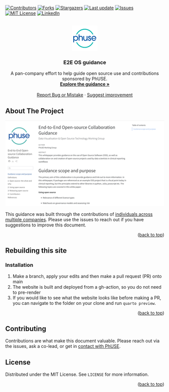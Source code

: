 <!-- PROJECT SHIELDS -->
<!--
*** I'm using markdown "reference style" links for readability.
*** Reference links are enclosed in brackets [ ] instead of parentheses ( ).
*** See the bottom of this document for the declaration of the reference variables
*** for contributors-url, forks-url, etc. This is an optional, concise syntax you may use.
*** https://www.markdownguide.org/basic-syntax/#reference-style-links
-->
[![Contributors][contributors-shield]][contributors-url]
[![Forks][forks-shield]][forks-url]
[![Stargazers][stars-shield]][stars-url]
[![Last update][update-shield]][update-url]
[![Issues][issues-shield]][issues-url]
[![MIT License][license-shield]][license-url]
[![LinkedIn][linkedin-shield]][linkedin-url]



<!-- PROJECT LOGO -->
<br />
<div align="center">
  <a href="https://phuse-org.github.io/E2E-OS-Guidance/">
    <img src="assets/phuse.png" alt="Logo" width="80" height="80">
  </a>

<h3 align="center">E2E OS guidance</h3>

  <p align="center">
    A pan-company effort to help guide open source use and contributions sponsored by PhUSE.
    <br />
    <a href="https://phuse-org.github.io/E2E-OS-Guidance/"><strong>Explore the guidance »</strong></a>
    <br />
    <br />
    <a href="https://github.com/phuse-org/E2E-OS-Guidance/issues">Report Bug or Mistake</a>
    ·
    <a href="https://github.com/phuse-org/E2E-OS-Guidance/issues">Suggest improvement</a>
  </p>
</div>



<!-- ABOUT THE PROJECT -->
## About The Project

[![Screenshot][product-screenshot]](https://phuse-org.github.io/E2E-OS-Guidance/)

This guidance was built through the contributions of [individuals across multiple companies](https://phuse-org.github.io/E2E-OS-Guidance/contributors.html). Please use the issues to 
reach out if you have suggestions to improve this document. 

<p align="right">(<a href="#readme-top">back to top</a>)</p>



<!-- GETTING STARTED -->
## Rebuilding this site

### Installation

1. Make a branch, apply your edits and then make a pull request (PR) onto main
2. The website is built and deployed from a gh-action, so you do not need to pre-render
3. If you would like to see what the website looks like before making a PR, you can navigate to the folder on your clone and run `quarto preview`.

<p align="right">(<a href="#readme-top">back to top</a>)</p>



<!-- CONTRIBUTING -->
## Contributing

Contributions are what make this document valuable. Please reach out via the issues, 
ask a co-lead, or get in [contact with PhUSE](https://phuse.global/Community/Get_Involved).



<!-- LICENSE -->
## License

Distributed under the MIT License. See `LICENSE` for more information.

<p align="right">(<a href="#readme-top">back to top</a>)</p>

<!-- MARKDOWN LINKS & IMAGES -->
<!-- https://www.markdownguide.org/basic-syntax/#reference-style-links -->
[contributors-shield]: https://img.shields.io/github/contributors/phuse-org/E2E-OS-Guidance.svg?style=for-the-badge
[contributors-url]: https://github.com/phuse-org/E2E-OS-Guidance/graphs/contributors
[forks-shield]: https://img.shields.io/github/forks/phuse-org/E2E-OS-Guidance.svg?style=for-the-badge
[forks-url]: https://github.com/phuse-org/E2E-OS-Guidance/network/members
[update-shield]: https://img.shields.io/github/last-commit/phuse-org/E2E-OS-Guidance.svg?style=for-the-badge
[update-url]: https://github.com/phuse-org/E2E-OS-Guidance
[stars-shield]: https://img.shields.io/github/stars/phuse-org/E2E-OS-Guidance.svg?style=for-the-badge
[stars-url]: https://github.com/phuse-org/E2E-OS-Guidance/stargazers
[issues-shield]: https://img.shields.io/github/issues/phuse-org/E2E-OS-Guidance.svg?style=for-the-badge
[issues-url]: https://github.com/phuse-org/E2E-OS-Guidance/issues
[license-shield]: https://img.shields.io/github/license/phuse-org/E2E-OS-Guidance.svg?style=for-the-badge
[license-url]: https://github.com/phuse-org/E2E-OS-Guidance/blob/main/LICENSE
[linkedin-shield]: https://img.shields.io/badge/-LinkedIn-black.svg?style=for-the-badge&logo=linkedin&colorB=555
[linkedin-url]: https://www.linkedin.com/company/phuse/
[product-screenshot]: assets/screenshot.png
